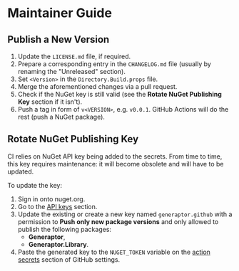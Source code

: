 <!--
SPDX-FileCopyrightText: 2024-2025 Friedrich von Never <friedrich@fornever.me>

SPDX-License-Identifier: MIT
-->

Maintainer Guide
================

Publish a New Version
---------------------
1. Update the `LICENSE.md` file, if required.
2. Prepare a corresponding entry in the `CHANGELOG.md` file (usually by renaming the "Unreleased" section).
3. Set `<Version>` in the `Directory.Build.props` file.
4. Merge the aforementioned changes via a pull request.
5. Check if the NuGet key is still valid (see the **Rotate NuGet Publishing Key** section if it isn't).
6. Push a tag in form of `v<VERSION>`, e.g. `v0.0.1`. GitHub Actions will do the rest (push a NuGet package).

Rotate NuGet Publishing Key
---------------------------
CI relies on NuGet API key being added to the secrets. From time to time, this key requires maintenance: it will become obsolete and will have to be updated.

To update the key:

1. Sign in onto nuget.org.
2. Go to the [API keys][nuget.api-keys] section.
3. Update the existing or create a new key named `generaptor.github` with a permission to **Push only new package versions** and only allowed to publish the following packages:
   - **Generaptor**,
   - **Generaptor.Library**.
4. Paste the generated key to the `NUGET_TOKEN` variable on the [action secrets][github.secrets] section of GitHub settings.

[github.secrets]: https://github.com/ForNeVeR/Generaptor/settings/secrets/actions
[nuget.api-keys]: https://www.nuget.org/account/apikeys
